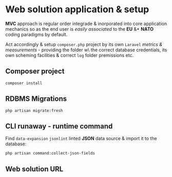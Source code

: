 # Web solution application & setup

**MVC** approach is regular order integrade & inorporated into core application
mechanics so as the end user is *easily associated* to the **EU** &* **NATO**
coding paradigms by default.

Act accordingly & setup `composer.php` project by its own `Laravel` *metrics &
measurements* - providing the folder w\ the correct database credentials, its
own scheming facilities & correct `log` folder premissions etc.

## Composer project

```shell
composer install
```

## **RDBMS** Migrations

```shell
php artisan migrate:fresh
```

## **CLI** runaway - runtime command

Find `data-expansion` `jsonlint` linted **JSON** data source & import it to the
database:

```shell
php artisan command:collect-json-fields
```

## Web solution **URL**
